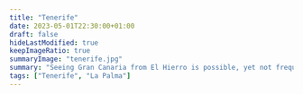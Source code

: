 ```yaml
---
title: "Tenerife"
date: 2023-05-01T22:30:00+01:00
draft: false
hideLastModified: true
keepImageRatio: true
summaryImage: "tenerife.jpg"
summary: "Seeing Gran Canaria from El Hierro is possible, yet not frequent."
tags: ["Tenerife", "La Palma"]
---
```



